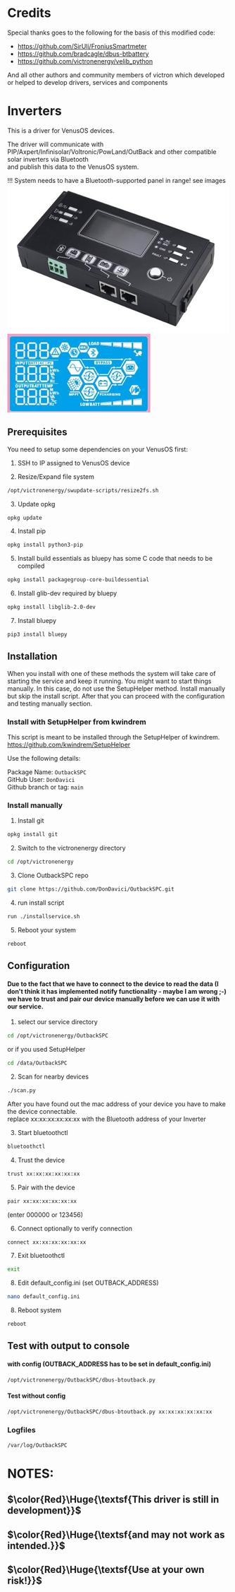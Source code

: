 # Credits

Special thanks goes to the following for the basis of this modified code:

* https://github.com/SirUli/FroniusSmartmeter <br>
* https://github.com/bradcagle/dbus-btbattery <br>
* https://github.com/victronenergy/velib_python <br>

And all other authors and community members of victron which developed or helped to develop drivers, services and components
# Inverters
This is a driver for VenusOS devices.

The driver will communicate with PIP/Axpert/Infinisolar/Voltronic/PowLand/OutBack and other compatible solar inverters via Bluetooth <br/>
and publish this data to the VenusOS system.

!!! System needs to have a Bluetooth-supported panel in range!
see images
![screenshot](docs/panel.png)
![screenshot](docs/panel_LCD.png)

## Prerequisites
You need to setup some dependencies on your VenusOS first:

1) SSH to IP assigned to VenusOS device<br/>

2) Resize/Expand file system<br/>

```sh
/opt/victronenergy/swupdate-scripts/resize2fs.sh
```

3) Update opkg<br/>
```sh
opkg update
```

4) Install pip<br/>
```sh
opkg install python3-pip
```

5) Install build essentials as bluepy has some C code that needs to be compiled<br/>
```sh
opkg install packagegroup-core-buildessential
```

6) Install glib-dev required by bluepy<br/>
```sh
opkg install libglib-2.0-dev
```

7) Install bluepy<br/>
```sh
pip3 install bluepy
```

## Installation
When you install with one of these methods the system will take care of starting the service and keep it running. You might want to start things manually. In this case, do not use the SetupHelper method. Install manually but skip the install script. After that you can proceed with the configuration and testing manually section.

### Install with SetupHelper from kwindrem

This script is meant to be installed through the SetupHelper of kwindrem. 
https://github.com/kwindrem/SetupHelper

Use the following details:

Package Name: `OutbackSPC`<br>
GitHub User: `DonDavici` <br>
Github branch or tag: `main` <br>


### Install manually
1) Install git<br>
```sh
opkg install git
```

2) Switch to the victronenergy directory
```sh
cd /opt/victronenergy
```

3) Clone OutbackSPC repo<br/>
```sh
git clone https://github.com/DonDavici/OutbackSPC.git
```

4) run install script
```sh
run ./installservice.sh
```

5) Reboot your system
```sh
reboot
```
## Configuration
#### Due to the fact that we have to connect to the device to read the data (I don't think it has implemented notify functionality - maybe I am wrong ;-) we have to trust and pair our device manually before we can use it with our service.

1) select our service directory
```sh
cd /opt/victronenergy/OutbackSPC
```
or if you used SetupHelper
```sh
cd /data/OutbackSPC
```

2) Scan for nearby devices
```sh
./scan.py
```
After you have found out the mac address of your device you have to make the device connectable.<br/> 
replace xx:xx:xx:xx:xx:xx with the Bluetooth address of your Inverter<br/>

3) Start bluetoothctl<br>
```sh
bluetoothctl
```
4) Trust the device<br>
```sh
trust xx:xx:xx:xx:xx:xx
```
5) Pair with the device<br>
```sh
pair xx:xx:xx:xx:xx:xx
```
(enter 000000 or 123456)

6) Connect optionally to verify connection<br>
```sh
connect xx:xx:xx:xx:xx:xx
```
7) Exit bluetoothctl
```sh
exit
```
8) Edit default_config.ini (set OUTBACK_ADDRESS)
```sh
nano default_config.ini
```
8) Reboot system
```sh
reboot
```

## Test with output to console 
#### with config (OUTBACK_ADDRESS has to be set in default_config.ini)
```sh
/opt/victronenergy/OutbackSPC/dbus-btoutback.py
```
#### Test without config
```sh
/opt/victronenergy/OutbackSPC/dbus-btoutback.py xx:xx:xx:xx:xx:xx
```
### Logfiles
```sh
/var/log/OutbackSPC
```

# NOTES: 
## $\color{Red}\Huge{\textsf{This driver is still in development}}$
## $\color{Red}\Huge{\textsf{and may not work as intended.}}$
## $\color{Red}\Huge{\textsf{Use at your own risk!}}$

